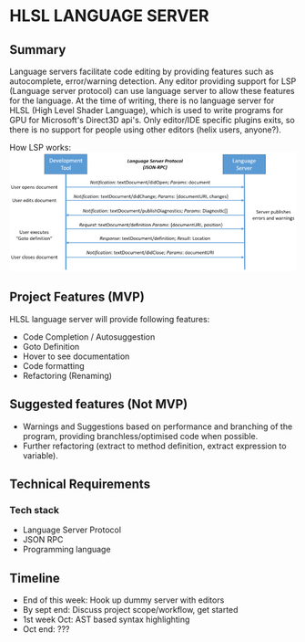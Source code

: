 # HLSL LANGUAGE SERVER


## Summary

Language servers facilitate code editing by providing features such as autocomplete, error/warning detection.
Any editor providing support for LSP (Language server protocol) can use language server to allow these features for the language.
At the time of writing, there is no language server for HLSL (High Level Shader Language), which is used to write programs for GPU for Microsoft's Direct3D api's.
Only editor/IDE specific plugins exits, so there is no support for people using other editors (helix users, anyone?).

How LSP works: ![LSP](./language-server-sequence.png)


## Project Features (MVP)

HLSL language server will provide following features:

- Code Completion / Autosuggestion
- Goto Definition
- Hover to see documentation
- Code formatting
- Refactoring (Renaming)

## Suggested features (Not MVP)

- Warnings and Suggestions based on performance and branching of the program, providing branchless/optimised code when possible.
- Further refactoring (extract to method definition, extract expression to variable).


## Technical Requirements

### Tech stack
- Language Server Protocol
- JSON RPC
- Programming language
	

## Timeline

- End of this week: Hook up dummy server with editors
- By sept end: Discuss project scope/workflow, get started
- 1st week Oct: AST based syntax highlighting
- Oct end: ??? 
